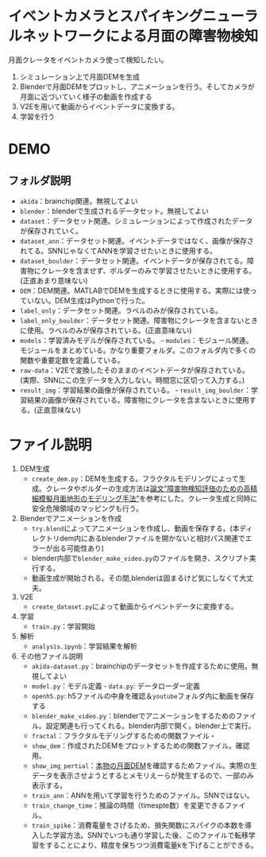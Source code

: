 
# イベントカメラとスパイキングニューラルネットワークによる月面の障害物検知

月面クレータをイベントカメラ使って検知したい。  
1. シミュレーション上で月面DEMを生成
2. Blenderで月面DEMをプロットし、アニメーションを行う。そしてカメラが月面に近づいていく様子の動画を作成する
3. V2Eを用いて動画からイベントデータに変換する。
4. 学習を行う

# DEMO

## フォルダ説明
- `akida`：brainchip関連。無視してよい
- `blender`：blenderで生成されるデータセット。無視してよい
- `dataset`：データセット関連。シミュレーションによって作成されたデータが保存されていく。
- `dataset_ann`：データセット関連。イベントデータではなく、画像が保存されてる。SNNじゃなくてANNを学習させたいときに使用する。
- `dataset_boulder`：データセット関連。イベントデータが保存されてる。障害物にクレータを含ませず、ボルダーのみで学習させたいときに使用する。(正直あまり意味ない)
- `DEM`：DEM関連。MATLABでDEMを生成するときに使用する。実際には使っていない。DEM生成はPythonで行った。
- `label_only`：データセット関連。ラベルのみが保存されている。
- `label_only_boulder`：データセット関連。障害物にクレータを含まないときに使用。ラベルのみが保存されている。(正直意味ない)
- `models`：学習済みモデルが保存されている。
‐ `modules`：モジュール関連。モジュールをまとめている。かなり重要フォルダ。このフォルダ内で多くの関数や重要定数を定義している。
- `raw-data`：V2Eで変換したそのままのイベントデータが保存されている。(実際、SNNにこの生データを入力しない。時間窓に区切って入力する。)
- `result_img`：学習結果の画像が保存されている。
‐ `result_img_boulder`：学習結果の画像が保存されている。障害物にクレータを含まないときに使用する。(正直意味ない)


# ファイル説明
1. DEM生成  
    - `create_dem.py`：DEMを生成する。フラクタルモデリングによって生成。クレータやボルダーの生成方法は[論文”障害物検知評価のための高精細模擬月面地形のモデリング手法”](https://www.jsass.jp/conference/sstc62.php#:~:text=%E9%9A%9C%E5%AE%B3%E7%89%A9%E6%A4%9C%E7%9F%A5%E8%A9%95%E4%BE%A1%E3%81%AE%E3%81%9F%E3%82%81%E3%81%AE%E9%AB%98%E7%B2%BE%E7%B4%B0%E6%A8%A1%E6%93%AC%E6%9C%88%E9%9D%A2%E5%9C%B0%E5%BD%A2%E3%81%AE%E3%83%A2%E3%83%87%E3%83%AA%E3%83%B3%E3%82%B0%E6%89%8B%E6%B3%95)を参考にした。クレータ生成と同時に安全危険領域のマッピングも行う。
2. Blenderでアニメーションを作成
    - `try.blend`によってアニメーションを作成し、動画を保存する。(本ディレクトリdem内にあるblenderファイルを開かないと相対パス関連でエラーが出る可能性あり)
    - blender内部で`blender_make_video.py`のファイルを開き、スクリプト実行する。
    - 動画生成が開始される。その間,blenderは固まるけど気にしなくて大丈夫。
3. V2E
    - `create_dataset.py`によって動画からイベントデータに変換する。
4. 学習
    - `train.py`：学習開始
3. 解析
    - `analysis.ipynb`：学習結果を解析
4. その他ファイル説明
    - `akida-dataset.py`：brainchipのデータセットを作成するために使用。無視してよい
    - `model.py`：モデル定義
    ‐ `data.py`: データローダー定義
    - `openh5.py`: h5ファイルの中身を確認＆`youtube`フォルダ内に動画を保存する
    - `blender_make_video.py`：blenderでアニメーションをするためのファイル。設定関連も行ってくれる。blender内部で開く。blender上で実行。
    - `fractal`：フラクタルモデリングするための関数ファイル・
    - `show_dem`：作成されたDEMをプロットするための関数ファイル。確認用。
    - `show_img_pertial`：[本物の月面DEM](https://www.isas.jaxa.jp/home/showcase/xR/kaguya-dem.html.ja)を確認するためファイル。実際の生データを表示させようとするとメモリえーらが発生するので、一部のみ表示する。
    - `train_ann`：ANNを用いて学習を行うためのファイル。SNNではない。
    - `train_change_time`：推論の時間（timespte数）を変更できるファイル。
    - `train_spike`：消費電量をさげるため、損失関数にスパイクの本数を導入した学習方法。SNNでいつも通り学習した後、このファイルで転移学習をすることにより、精度を保ちつつ消費電量kを下げることができる。


